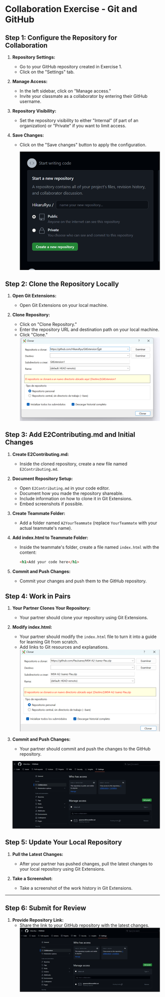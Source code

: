 # Collaboration Exercise - Git and GitHub

## Step 1: Configure the Repository for Collaboration

1. **Repository Settings:**
   - Go to your GitHub repository created in Exercise 1.
   - Click on the "Settings" tab.

2. **Manage Access:**
   - In the left sidebar, click on "Manage access."
   - Invite your classmate as a collaborator by entering their GitHub username.

3. **Repository Visibility:**
   - Set the repository visibility to either "Internal" (if part of an organization) or "Private" if you want to limit access.

4. **Save Changes:**
   - Click on the "Save changes" button to apply the configuration.

      ![Imagen](Imagenes\Imatge7.png)



## Step 2: Clone the Repository Locally

1. **Open Git Extensions:**
   - Open Git Extensions on your local machine.

2. **Clone Repository:**
   - Click on "Clone Repository."
   - Enter the repository URL and destination path on your local machine.
   - Click "Clone."
   ![Imagen](Imagenes\Imatge5.png)

## Step 3: Add E2Contributing.md and Initial Changes

1. **Create E2Contributing.md:**
   - Inside the cloned repository, create a new file named `E2Contributing.md`.

2. **Document Repository Setup:**
   - Open `E2Contributing.md` in your code editor.
   - Document how you made the repository shareable.
   - Include information on how to clone it in Git Extensions.
   - Embed screenshots if possible.

3. **Create Teammate Folder:**
   - Add a folder named `A2YourTeammate` (replace `YourTeammate` with your actual teammate's name).

4. **Add index.html to Teammate Folder:**
   - Inside the teammate's folder, create a file named `index.html` with the content:

     ```html
     <h1>Add your code here</h1>
     ```

5. **Commit and Push Changes:**
   - Commit your changes and push them to the GitHub repository.

## Step 4: Work in Pairs

1. **Your Partner Clones Your Repository:**
   - Your partner should clone your repository using Git Extensions.

2. **Modify index.html:**
   - Your partner should modify the `index.html` file to turn it into a guide for learning Git from scratch.
   - Add links to Git resources and explanations.
   ![Imagen](Imagenes\Imatge6.png)

3. **Commit and Push Changes:**
   - Your partner should commit and push the changes to the GitHub repository.

   ![Imagen](Imagenes\Imatge1.png)


## Step 5: Update Your Local Repository

1. **Pull the Latest Changes:**
   - After your partner has pushed changes, pull the latest changes to your local repository using Git Extensions.

2. **Take a Screenshot:**
   - Take a screenshot of the work history in Git Extensions.

******

## Step 6: Submit for Review

1. **Provide Repository Link:**
   - Share the link to your GitHub repository with the latest changes.
   ![Imagen](Imagenes\Imatge1.png)

   


